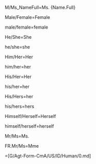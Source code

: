 M/Ms_NameFull=Ms. {Name.Full}

Male/Female=Female

male/female=female

He/She=She

he/she=she

Him/Her=Her

him/her=her

His/Her=Her

his/her=her

His/Hers=her

his/hers=hers

Himself/Herself=Herself

himself/herself=herself

Mr/Ms=Ms.

FR.Mr/Ms=Mme

=[G/Agt-Form-CmA/US/ID/Human/0.md]
